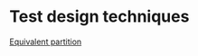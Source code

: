 # Test design techniques
[Equivalent partition](https://docs.google.com/spreadsheets/d/1fCZxRcI5Hc4scesBad1YbWXL80Pqy3jKDbYyGXnkkQ4/edit?usp=sharing)
